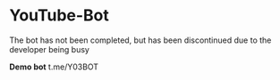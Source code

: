 # YouTube-Bot
The bot has not been completed, but has been discontinued due to the developer being busy

**Demo bot** t.me/Y03BOT
